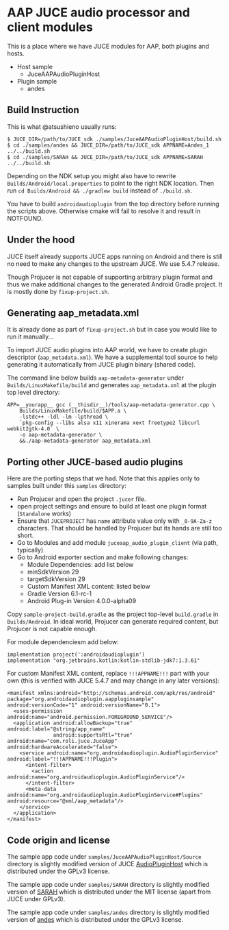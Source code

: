 # AAP JUCE audio processor and client modules

This is a place where we have JUCE modules for AAP, both plugins and hosts.

- Host sample
  - JuceAAPAudioPluginHost
- Plugin sample
  - andes

## Build Instruction

This is what @atsushieno usually runs:

```
$ JUCE_DIR=/path/to/JUCE_sdk ./samples/JuceAAPAudioPluginHost/build.sh
$ cd ./samples/andes && JUCE_DIR=/path/to/JUCE_sdk APPNAME=Andes_1 ../../build.sh
$ cd ./samples/SARAH && JUCE_DIR=/path/to/JUCE_sdk APPNAME=SARAH ../../build.sh
```

Depending on the NDK setup you might also have to rewrite `Builds/Android/local.properties` to point to the right NDK location. Then run `cd Builds/Android && ./gradlew build` instead of `./build.sh`.

You have to build `androidaudioplugin` from the top directory before running
the scripts above.
Otherwise cmake will fail to resolve it and result in NOTFOUND.

## Under the hood

JUCE itself already supports JUCE apps running on Android and there is still
no need to make any changes to the upstream JUCE. We use 5.4.7 release.

Though Projucer is not capable of supporting arbitrary plugin format and
thus we make additional changes to the generated Android Gradle project.
It is mostly done by `fixup-project.sh`.

## Generating aap_metadata.xml

It is already done as part of `fixup-project.sh` but in case you would like
to run it manually...

To import JUCE audio plugins into AAP world, we have to create plugin
descriptor (`aap_metadata.xml`). We have a supplemental tool source to
help generating it automatically from JUCE plugin binary (shared code).

The command line below builds `aap-metadata-generator` under
`Builds/LinuxMakefile/build` and generates `aap_metadata.xml` at the plugin
top level directory:

```
APP=__yourapp__ gcc (__thisdir__)/tools/aap-metadata-generator.cpp \
	Builds/LinuxMakefile/build/$APP.a \
	-lstdc++ -ldl -lm -lpthread \
	`pkg-config --libs alsa x11 xinerama xext freetype2 libcurl webkit2gtk-4.0` \
	-o aap-metadata-generator \
	&&./aap-metadata-generator aap_metadata.xml
```

## Porting other JUCE-based audio plugins

Here are the porting steps that we had. Note that this applies only to samples built under this `samples` directory:

- Run Projucer and open the project `.jucer` file.
- open project settings and ensure to build at least one plugin format (`Standalone` works)
- Ensure that `JUCEPROJECT` has `name` attribute value only with `_0-9A-Za-z` characters. That should be handled by Projucer but its hands are still too short.
- Go to Modules and add module `juceaap_audio_plugin_client` (via path, typically)
- Go to Android exporter section and make following changes:
  - Module Dependencies: add list below
  - minSdkVersion 29
  - targetSdkVersion 29
  - Custom Manifest XML content: listed below
  - Gradle Version 6.1-rc-1
  - Android Plug-in Version 4.0.0-alpha09

Copy `sample-project-build.gradle` as the project top-level `build.gradle` in `Builds/Android`. In ideal world, Projucer can generate required content, but Projucer is not capable enough.

For module dependenciesm add below:

```
implementation project(':androidaudioplugin')
implementation "org.jetbrains.kotlin:kotlin-stdlib-jdk7:1.3.61"
```

For custom Manifest XML content, replace `!!!APPNAME!!!` part with your own (this is verified with JUCE 5.4.7 and may change in any later versions):

```
<manifest xmlns:android="http://schemas.android.com/apk/res/android" package="org.androidaudioplugin.aappluginsample" android:versionCode="1" android:versionName="0.1">
  <uses-permission android:name="android.permission.FOREGROUND_SERVICE"/>
  <application android:allowBackup="true" android:label="@string/app_name"
               android:supportsRtl="true" android:name="com.roli.juce.JuceApp" android:hardwareAccelerated="false">
    <service android:name="org.androidaudioplugin.AudioPluginService" android:label="!!!APPNAME!!!Plugin">
      <intent-filter>
        <action android:name="org.androidaudioplugin.AudioPluginService"/>
      </intent-filter>
      <meta-data android:name="org.androidaudioplugin.AudioPluginService#Plugins" android:resource="@xml/aap_metadata"/>
    </service>
  </application>
</manifest>
```


## Code origin and license

The sample app code under `samples/JuceAAPAudioPluginHost/Source` directory is slightly modified version of
JUCE [AudioPluginHost](https://github.com/WeAreROLI/JUCE/tree/master/extras/AudioPluginHost)
which is distributed under the GPLv3 license.

The sample app code under `samples/SARAH` directory is slightly modified version of [SARAH](https://github.com/getdunne/SARAH) which is distributed under the MIT license (apart from JUCE under GPLv3).

The sample app code under `samples/andes` directory is slightly modified version of [andes](https://github.com/artfwo/andes) which is distributed under the GPLv3 license.
